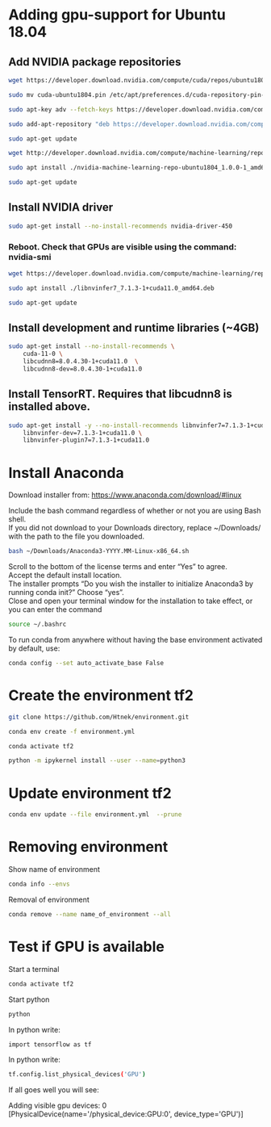 # Adding gpu-support for Ubuntu 18.04

## Add NVIDIA package repositories
```bash
wget https://developer.download.nvidia.com/compute/cuda/repos/ubuntu1804/x86_64/cuda-ubuntu1804.pin
```
```bash
sudo mv cuda-ubuntu1804.pin /etc/apt/preferences.d/cuda-repository-pin-600
```
```bash
sudo apt-key adv --fetch-keys https://developer.download.nvidia.com/compute/cuda/repos/ubuntu1804/x86_64/7fa2af80.pub
```
```bash
sudo add-apt-repository "deb https://developer.download.nvidia.com/compute/cuda/repos/ubuntu1804/x86_64/ /"
```
```bash
sudo apt-get update
```
```bash
wget http://developer.download.nvidia.com/compute/machine-learning/repos/ubuntu1804/x86_64/nvidia-machine-learning-repo-ubuntu1804_1.0.0-1_amd64.deb
```
```bash
sudo apt install ./nvidia-machine-learning-repo-ubuntu1804_1.0.0-1_amd64.deb
```
```bash
sudo apt-get update
```
## Install NVIDIA driver
```bash
sudo apt-get install --no-install-recommends nvidia-driver-450
```
### Reboot. Check that GPUs are visible using the command: nvidia-smi
```bash
wget https://developer.download.nvidia.com/compute/machine-learning/repos/ubuntu1804/x86_64/libnvinfer7_7.1.3-1+cuda11.0_amd64.deb
```
```bash
sudo apt install ./libnvinfer7_7.1.3-1+cuda11.0_amd64.deb
```
```bash
sudo apt-get update
```
## Install development and runtime libraries (~4GB)
```bash
sudo apt-get install --no-install-recommends \
    cuda-11-0 \
    libcudnn8=8.0.4.30-1+cuda11.0  \
    libcudnn8-dev=8.0.4.30-1+cuda11.0
```

## Install TensorRT. Requires that libcudnn8 is installed above.
```bash
sudo apt-get install -y --no-install-recommends libnvinfer7=7.1.3-1+cuda11.0 \
    libnvinfer-dev=7.1.3-1+cuda11.0 \
    libnvinfer-plugin7=7.1.3-1+cuda11.0
```
# Install Anaconda
Download installer from:
https://www.anaconda.com/download/#linux

Include the bash command regardless of whether or not you are using Bash shell.  
If you did not download to your Downloads directory, replace ~/Downloads/ with the path to the file you downloaded.
```bash
bash ~/Downloads/Anaconda3-YYYY.MM-Linux-x86_64.sh
```
Scroll to the bottom of the license terms and enter “Yes” to agree.  
Accept the default install location.  
The installer prompts “Do you wish the installer to initialize Anaconda3 by running conda init?” Choose “yes”.  
Close and open your terminal window for the installation to take effect, or you can enter the command  
```bash
source ~/.bashrc
```
To run conda from anywhere without having the base environment activated by default, use:
```bash
conda config --set auto_activate_base False
```
# Create the environment tf2
```bash
git clone https://github.com/Htnek/environment.git
```
```bash
conda env create -f environment.yml
```
```bash
conda activate tf2
```
```bash
python -m ipykernel install --user --name=python3
```
# Update environment tf2
```bash
conda env update --file environment.yml  --prune
```
# Removing environment
Show name of environment
```bash
conda info --envs
```
Removal of environment
```bash
conda remove --name name_of_environment --all
```
# Test if GPU is available
Start a terminal
```bash
conda activate tf2
```
Start python
```bash
python
```
In python write:
```bash
import tensorflow as tf
```
In python write:
```bash
tf.config.list_physical_devices('GPU')
```
If all goes well you will see:   
  
Adding visible gpu devices: 0  
[PhysicalDevice(name='/physical_device:GPU:0', device_type='GPU')]  
